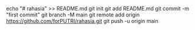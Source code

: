 echo "# rahasia" >> README.md
git init
git add README.md
git commit -m "first commit"
git branch -M main
git remote add origin https://github.com/forPUTRI/rahasia.git
git push -u origin main
